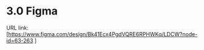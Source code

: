 <h1>3.0 Figma</h1> 

URL link:[https://www.figma.com/design/Bk41Ecx4PgdVQRE6RPHWKq/LDCW?node-id=63-263 ]


